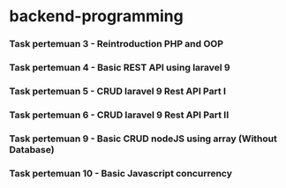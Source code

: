 # backend-programming

### Task pertemuan 3 - Reintroduction PHP and OOP

### Task pertemuan 4 - Basic REST API using laravel 9

### Task pertemuan 5 - CRUD laravel 9 Rest API Part I

### Task pertemuan 6 - CRUD laravel 9 Rest API Part II

### Task pertemuan 9 - Basic CRUD nodeJS using array (Without Database)

### Task pertemuan 10 - Basic Javascript concurrency
